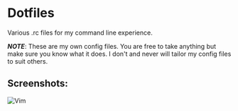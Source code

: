 # Dotfiles
Various .rc files for my command line experience.

***NOTE***: These are my own config files. You are free to take anything but
make sure you know what it does. I don't and never will tailor my config files
to suit others.

## Screenshots:
![Vim](http://cl.ly/XPPx/dotfiles.png "Vim tmux demo")
